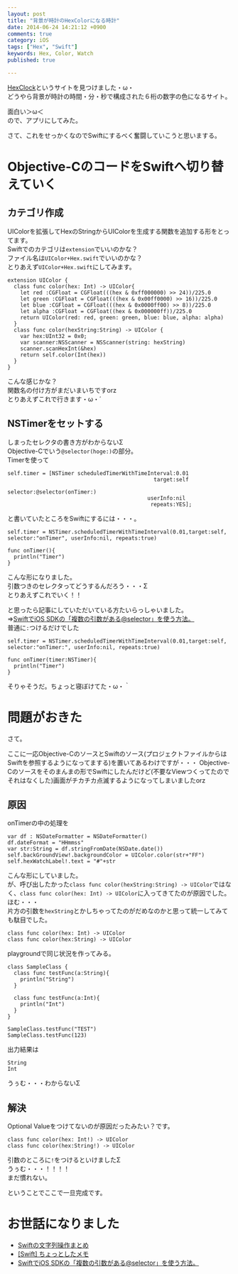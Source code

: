 ```yaml
---
layout: post
title: "背景が時計のHexColorになる時計"
date: 2014-06-24 14:21:12 +0900
comments: true
category: iOS
tags: ["Hex", "Swift"]
keywords: Hex, Color, Watch
published: true

---
```

[HexClock](http://www.jacopocolo.com/hexclock/)というサイトを見つけました・ω・  
どうやら背景が時計の時間・分・秒で構成された６桁の数字の色になるサイト。

面白い＞ω＜  
ので、アプリにしてみた。  
<div class="github-widget" data-repo="PGMY/HexColorWatch"></div>

さて、これをせっかくなのでSwiftにするべく奮闘していこうと思いまする。  
<!-- more -->
# Objective-CのコードをSwiftへ切り替えていく
## カテゴリ作成
UIColorを拡張してHexのStringからUIColorを生成する関数を追加する形をとってます。  
Swiftでのカテゴリは`extension`でいいのかな？  
ファイル名は`UIColor+Hex.swift`でいいのかな？  
とりあえず`UIColor+Hex.swift`にしてみます。  

```
extension UIColor {
  class func color(hex: Int) -> UIColor{
    let red :CGFloat = CGFloat(((hex & 0xff000000) >> 24))/225.0
    let green :CGFloat = CGFloat(((hex & 0x00ff0000) >> 16))/225.0
    let blue :CGFloat = CGFloat(((hex & 0x0000ff00) >> 8))/225.0
    let alpha :CGFloat = CGFloat((hex & 0x000000ff))/225.0
    return UIColor(red: red, green: green, blue: blue, alpha: alpha)
  }
  class func color(hexString:String) -> UIColor {
    var hex:UInt32 = 0x0;
    var scanner:NSScanner = NSScanner(string: hexString)
    scanner.scanHexInt(&hex)
    return self.color(Int(hex))
  }
}
```

こんな感じかな？  
関数名の付け方がまだいまいちですorz  
とりあえずこれで行きます・ω・´  

## NSTimerをセットする
しまったセレクタの書き方がわからないΣ  
Objective-Cでいう`@selector(hoge:)`の部分。  
Timerを使って

```
self.timer = [NSTimer scheduledTimerWithTimeInterval:0.01
                                              target:self
                                            selector:@selector(onTimer:)
                                            userInfo:nil
                                             repeats:YES];
```

と書いていたところをSwiftにするには・・・。

```
self.timer = NSTimer.scheduledTimerWithTimeInterval(0.01,target:self, selector:"onTimer", userInfo:nil, repeats:true)
```

```
func onTimer(){
  println("Timer")
}
```

こんな形になりました。  
引数つきのセレクタってどうするんだろう・・・Σ  
とりあえずこれでいく！！

と思ったら記事にしていただいている方たいらっしゃいました。  
⇒[SwiftでiOS SDKの「複数の引数がある@selector」を使う方法。](http://tototti.hatenablog.com/entry/2014/06/19/205820)  
普通に`:`つけるだけでした

```
self.timer = NSTimer.scheduledTimerWithTimeInterval(0.01,target:self, selector:"onTimer:", userInfo:nil, repeats:true)
```

```
func onTimer(timer:NSTimer){
  println("Timer")
}
```

そりゃそうだ。ちょっと寝ぼけてた・ω・｀

# 問題がおきた
さて。  
<div class="github-widget" data-repo="PGMY/HexColorWatch"></div>
ここに一応Objective-CのソースとSwiftのソース(プロジェクトファイルからはSwiftを参照するようになってまする)を置いてあるわけですが・・・  
Objective-Cのソースをそのまんまの形でSwiftにしたんだけど(不要なViewつくってたのでそれはなくした)画面がチカチカ点滅するようになってしまいましたorz  

## 原因
onTimerの中の処理を

```
var df : NSDateFormatter = NSDateFormatter()
df.dateFormat = "HHmmss"
var str:String = df.stringFromDate(NSDate.date())
self.backGroundView!.backgroundColor = UIColor.color(str+"FF")
self.hexWatchLabel!.text = "#"+str
```

こんな形にしていました。  
が、呼び出したかった`class func color(hexString:String) -> UIColor`ではなく、`class func color(hex: Int) -> UIColor`に入ってきてたのが原因でした。  
ほむ・・・  
片方の引数を`hexString`とかしちゃってたのがだめなのかと思って統一してみても駄目でした。  

```
class func color(hex: Int) -> UIColor
class func color(hex:String) -> UIColor
```

playgroundで同じ状況を作ってみる。


```
class SampleClass {
  class func testFunc(a:String){
    println("String")
  }

  class func testFunc(a:Int){
    println("Int")
  }
}

SampleClass.testFunc("TEST")
SampleClass.testFunc(123)
```

出力結果は

```
String
Int
```

うぅむ・・・わからないΣ

## 解決
Optional Valueをつけてないのが原因だったみたい？です。

```
class func color(hex: Int!) -> UIColor
class func color(hex:String!) -> UIColor
```

引数のところに`!`をつけるといけましたΣ  
うぅむ・・・！！！！  
まだ慣れない。  




ということでここで一旦完成です。



# お世話になりました
- [Swiftの文字列操作まとめ](http://nsblogger.hatenablog.com/entry/2014/06/09/swift_string)
- [[Swift] ちょっとしたメモ](http://qiita.com/edo_m18/items/ce4e436b78db2e56542d)
- [SwiftでiOS SDKの「複数の引数がある@selector」を使う方法。](http://tototti.hatenablog.com/entry/2014/06/19/205820)
